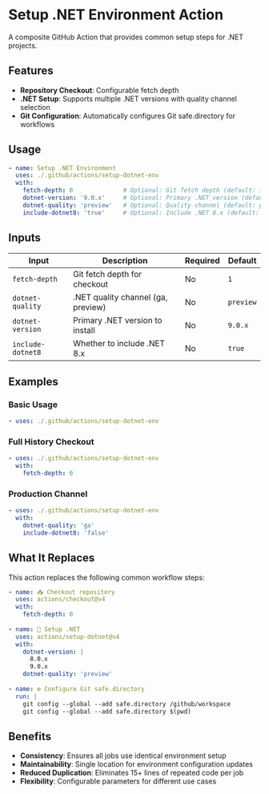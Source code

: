# Setup .NET Environment Action

A composite GitHub Action that provides common setup steps for .NET projects.

## Features

- **Repository Checkout**: Configurable fetch depth
- **.NET Setup**: Supports multiple .NET versions with quality channel selection
- **Git Configuration**: Automatically configures Git safe.directory for workflows

## Usage

```yaml
- name: Setup .NET Environment
  uses: ./.github/actions/setup-dotnet-env
  with:
    fetch-depth: 0              # Optional: Git fetch depth (default: 1)
    dotnet-version: '9.0.x'     # Optional: Primary .NET version (default: 9.0.x)
    dotnet-quality: 'preview'   # Optional: Quality channel (default: preview)
    include-dotnet8: 'true'     # Optional: Include .NET 8.x (default: true)
```

## Inputs

| Input | Description | Required | Default |
|-------|-------------|----------|---------|
| `fetch-depth` | Git fetch depth for checkout | No | `1` |
| `dotnet-quality` | .NET quality channel (ga, preview) | No | `preview` |
| `dotnet-version` | Primary .NET version to install | No | `9.0.x` |
| `include-dotnet8` | Whether to include .NET 8.x | No | `true` |

## Examples

### Basic Usage
```yaml
- uses: ./.github/actions/setup-dotnet-env
```

### Full History Checkout
```yaml
- uses: ./.github/actions/setup-dotnet-env
  with:
    fetch-depth: 0
```

### Production Channel
```yaml
- uses: ./.github/actions/setup-dotnet-env
  with:
    dotnet-quality: 'ga'
    include-dotnet8: 'false'
```

## What It Replaces

This action replaces the following common workflow steps:

```yaml
- name: 📥 Checkout repository
  uses: actions/checkout@v4
  with:
    fetch-depth: 0
    
- name: 🔧 Setup .NET
  uses: actions/setup-dotnet@v4
  with:
    dotnet-version: |
      8.0.x
      9.0.x
    dotnet-quality: 'preview'
    
- name: ⚙️ Configure Git safe.directory
  run: |
    git config --global --add safe.directory /github/workspace
    git config --global --add safe.directory $(pwd)
```

## Benefits

- **Consistency**: Ensures all jobs use identical environment setup
- **Maintainability**: Single location for environment configuration updates
- **Reduced Duplication**: Eliminates 15+ lines of repeated code per job
- **Flexibility**: Configurable parameters for different use cases